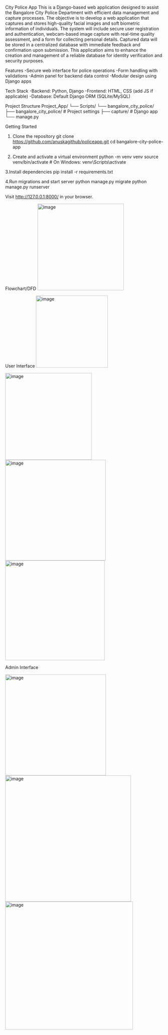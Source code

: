 City Police App
This is a Django-based web application designed to assist the Bangalore City Police Department with efficient data management and capture processes.
The objective is to develop a web application that captures and stores high-quality facial images and soft biometric information of individuals. The system will include secure user registration and authentication, webcam-based image capture with real-time quality assessment, and a form for collecting personal details. Captured data will be stored in a centralized database with immediate feedback and confirmation upon submission. This application aims to enhance the creation and management of a reliable database for identity verification and security purposes.

Features
-Secure web interface for police operations
-Form handling with validations
-Admin panel for backend data control
-Modular design using Django apps

Tech Stack
-Backend: Python, Django
-Frontend: HTML, CSS (add JS if applicable)
-Database: Default Django ORM (SQLite/MySQL)

Project Structure
Project_App/
└── Scripts/
    └── bangalore_city_police/
        ├── bangalore_city_police/  # Project settings
        ├── capture/                # Django app
        └── manage.py

Getting Started
1. Clone the repository
  git clone https://github.com/anuskagithub/policeapp.git
  cd bangalore-city-police-app

2. Create and activate a virtual environment
   python -m venv venv
   source venv/bin/activate  # On Windows: venv\Scripts\activate

3.Install dependencies
  pip install -r requirements.txt

4.Run migrations and start server
  python manage.py migrate
  python manage.py runserver

Visit http://127.0.0.1:8000/ in your browser.

Flowchart/DFD
<img width="275" alt="image" src="https://github.com/user-attachments/assets/1de218d2-3be4-470a-b800-0e0fa3e83615" />






User Interface
<img width="229" alt="image" src="https://github.com/user-attachments/assets/52f8d013-3540-43b7-81ca-6c9849549418" />



<img width="276" alt="image" src="https://github.com/user-attachments/assets/dc98ed33-c0e4-4bd3-b634-6fd976eae509" />


<img width="320" alt="image" src="https://github.com/user-attachments/assets/db93f442-3702-4440-97a6-72eb8a4dd106" />


<img width="317" alt="image" src="https://github.com/user-attachments/assets/f499b168-ce1f-4e1c-bbe6-e25bfc0bd4d4" />



Admin Interface

<img width="321" alt="image" src="https://github.com/user-attachments/assets/cae919ee-25b1-45a7-b031-26a9c8a55fae" />


<img width="401" alt="image" src="https://github.com/user-attachments/assets/0180565b-5800-4774-85bf-a2200f4fc5be" />



<img width="407" alt="image" src="https://github.com/user-attachments/assets/e9df182a-46a4-40cd-8ceb-db319353163d" />









